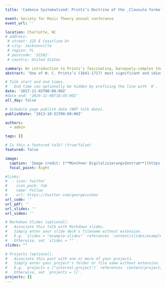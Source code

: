 ```yaml
---
title: 'Cadence Systematized: Printz’s Doctrine of the _Clausula formalis_'

event: Society for Music Theory annual conference
event_url: ''

location: Charlotte, NC
# address:
 # street: 225 E Coastline Dr
 # city: Jacksonville
 # region: FL
 # postcode: '32202'
 # country: United States

summary: An introduction to Printz’s fascinating, baroquely-complex theory of the cadence. 
abstract: 'One of W. C. Printz’s (1641-1717) most significant and idiosyncratic innovations is his naming and describing of an unprecedently large number of types of cadence, or _clausula formalis_. Equally noteworthy is the way in which these various categories are logically organized. In this paper I first demonstrate the dependence of the doctrine’s categorial organization on the influential pedagogical theories of Petrus Ramus. I then survey his seventeen categories of _clausula formalis_, showing that they comprise a rich diversity of cadence types, many of which would be unthinkingly disregarded by modern theoretical judgments. The significance of this wide variety of cadences, and its accompanying range of degrees of closure, becomes apparent when I consider them in combination with the treatise’s incipient theory of form.'

# Talk start and end times.
#   End time can optionally be hidden by prefixing the line with `#`.
date: '2017-11-02T00:00:00Z'
#date_end: '2024-11-08T18:45:00Z'
all_day: false

# Schedule page publish date (NOT talk date).
publishDate: '2013-10-31T00:00:00Z'

authors:
  - admin

tags: []

# Is this a featured talk? (true/false)
featured: false

image:
  caption: 'Image credit: [**Münchner DigitalisierungsZentrum**](https://www.digitale-sammlungen.de/en/view/bsb00045152)'
  focal_point: Right

#links:
#  - icon: twitter
#    icon_pack: fab
#    name: Follow
#    url: https://twitter.com/georgecushen
url_code: ''
url_pdf: ''
url_slides: ''
url_video: ''

# Markdown Slides (optional).
#   Associate this talk with Markdown slides.
#   Simply enter your slide deck's filename without extension.
#   E.g. `slides = "example-slides"` references `content/slides/example-slides.md`.
#   Otherwise, set `slides = ""`.
slides: ""

# Projects (optional).
#   Associate this post with one or more of your projects.
#   Simply enter your project's folder or file name without extension.
#   E.g. `projects = ["internal-project"]` references `content/project/deep-learning/index.md`.
#   Otherwise, set `projects = []`.
projects: []
---
```

